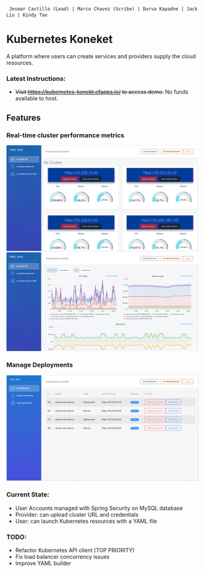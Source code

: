 
```
 Jesmar Castillo (Lead) | Marco Chavez (Scribe) | Durva Kapadne | Jack Liu | Kindy Tan
```
# Kubernetes Koneket
A platform where users can create services and providers supply the cloud resources.

### Latest Instructions:
- ~~Visit https://kubernetes-konekt.cfapps.io/ to access demo.~~ No funds available to host.

## Features
### Real-time cluster performance metrics
![Gauges](images/Provider-Dashboard.PNG)
![Performance Graphs](images/Performance-Graphs.PNG)

### Manage Deployments
![Deployments](images/User-Dashboard.PNG)

### Current State:
- User Accounts managed with Spring Security on MySQL database
- Provider: can upload cluster URL and credentials
- User: can launch Kubernetes resources with a YAML file

### TODO:
- Refactor Kubernetes API client (TOP PRIORITY)
- Fix load balancer concurrency issues
- Improve YAML builder

